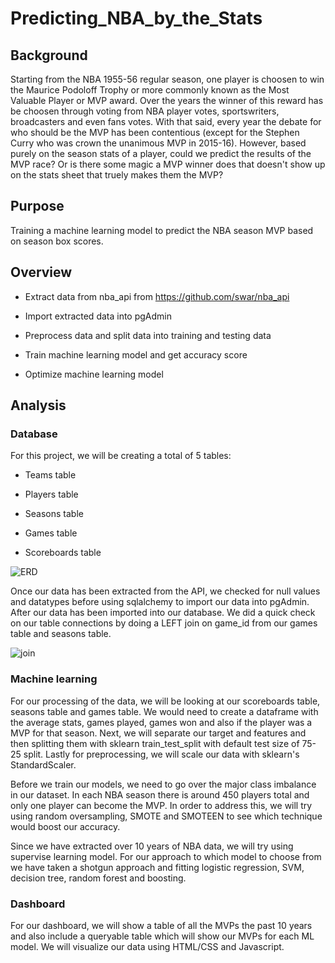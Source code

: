 # Predicting_NBA_by_the_Stats

## Background

Starting from the NBA 1955-56 regular season, one player is choosen to win the Maurice Podoloff Trophy or more commonly known as the Most Valuable Player or MVP award. Over the years the winner of this reward has be choosen through voting from NBA player votes, sportswriters, broadcasters and even fans votes. With that said, every year the debate for who should be the MVP has been contentious (except for the Stephen Curry who was crown the unanimous MVP in 2015-16). However, based purely on the season stats of a player, could we predict the results of the MVP race? Or is there some magic a MVP winner does that doesn't show up on the stats sheet that truely makes them the MVP?

## Purpose

Training a machine learning model to predict the NBA season MVP based on season box scores.

## Overview

- Extract data from nba_api from https://github.com/swar/nba_api

- Import extracted data into pgAdmin

- Preprocess data and split data into training and testing data

- Train machine learning model and get accuracy score

- Optimize machine learning model

## Analysis

### Database

For this project, we will be creating a total of 5 tables:

- Teams table

- Players table

- Seasons table

- Games table

- Scoreboards table

![ERD]()

Once our data has been extracted from the API, we checked for null values and datatypes before using sqlalchemy to import our data into pgAdmin. After our data has been imported into our database. We did a quick check on our table connections by doing a LEFT join on game_id from our games table and seasons table.

![join]()

### Machine learning

For our processing of the data, we will be looking at our scoreboards table, seasons table and games table. We would need to create a dataframe with the average stats, games played, games won and also if the player was a MVP for that season. Next, we will separate our target and features and then splitting them with sklearn train_test_split with default test size of 75-25 split. Lastly for preprocessing, we will scale our data with sklearn's StandardScaler.

Before we train our models, we need to go over the major class imbalance in our dataset. In each NBA season there is around 450 players total and only one player can become the MVP. In order to address this, we will try using random oversampling, SMOTE and SMOTEEN to see which technique would boost our accuracy.

Since we have extracted over 10 years of NBA data, we will try using supervise learning model. For our approach to which model to choose from we have taken a shotgun approach and fitting logistic regression, SVM, decision tree, random forest and boosting.

### Dashboard

For our dashboard, we will show a table of all the MVPs the past 10 years and also include a queryable table which will show our MVPs for each ML model. We will visualize our data using HTML/CSS and Javascript.


